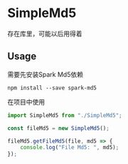 # SimpleMd5
存在库里，可能以后用得着
## Usage
需要先安装Spark Md5依赖
```shell
npm install --save spark-md5
```
在项目中使用
```js
import SimpleMd5 from "./SimpleMd5";

const fileMd5 = new SimpleMd5();

fileMd5.getFileMd5(file, md5 => {
    console.log("File Md5: ", md5);
});
```
